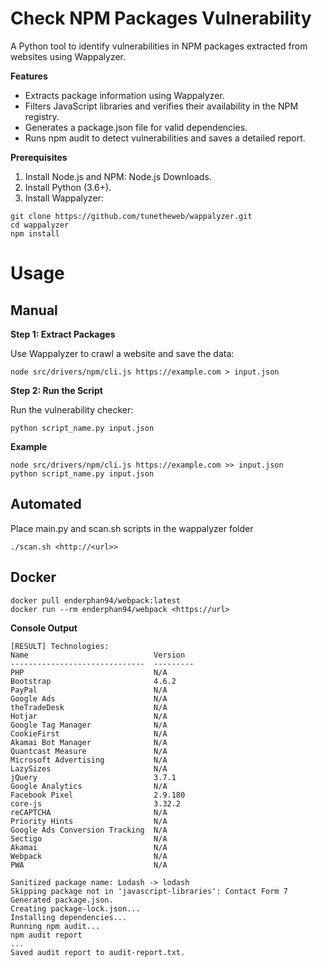# Check NPM Packages Vulnerability  

A Python tool to identify vulnerabilities in NPM packages extracted from websites using Wappalyzer.

**Features**

- Extracts package information using Wappalyzer.
- Filters JavaScript libraries and verifies their availability in the NPM registry.
- Generates a package.json file for valid dependencies.
- Runs npm audit to detect vulnerabilities and saves a detailed report.

**Prerequisites**

1.	Install Node.js and NPM: Node.js Downloads.
2.	Install Python (3.6+).
3.	Install Wappalyzer:

```
git clone https://github.com/tunetheweb/wappalyzer.git
cd wappalyzer
npm install
```


# Usage

## Manual

**Step 1: Extract Packages**

Use Wappalyzer to crawl a website and save the data:

```node src/drivers/npm/cli.js https://example.com > input.json```

**Step 2: Run the Script**

Run the vulnerability checker:

```python script_name.py input.json```

**Example**

```
node src/drivers/npm/cli.js https://example.com >> input.json
python script_name.py input.json
```

## Automated

Place main.py and scan.sh scripts in the wappalyzer folder

```./scan.sh <http://<url>>```

## Docker

```
docker pull enderphan94/webpack:latest
docker run --rm enderphan94/webpack <https://url>
```

**Console Output**

```
[RESULT] Technologies:
Name                            Version
------------------------------  ---------
PHP                             N/A
Bootstrap                       4.6.2
PayPal                          N/A
Google Ads                      N/A
theTradeDesk                    N/A
Hotjar                          N/A
Google Tag Manager              N/A
CookieFirst                     N/A
Akamai Bot Manager              N/A
Quantcast Measure               N/A
Microsoft Advertising           N/A
LazySizes                       N/A
jQuery                          3.7.1
Google Analytics                N/A
Facebook Pixel                  2.9.180
core-js                         3.32.2
reCAPTCHA                       N/A
Priority Hints                  N/A
Google Ads Conversion Tracking  N/A
Sectigo                         N/A
Akamai                          N/A
Webpack                         N/A
PWA                             N/A

Sanitized package name: Lodash -> lodash
Skipping package not in 'javascript-libraries': Contact Form 7
Generated package.json.
Creating package-lock.json...
Installing dependencies...
Running npm audit...
npm audit report
...
Saved audit report to audit-report.txt.
```
